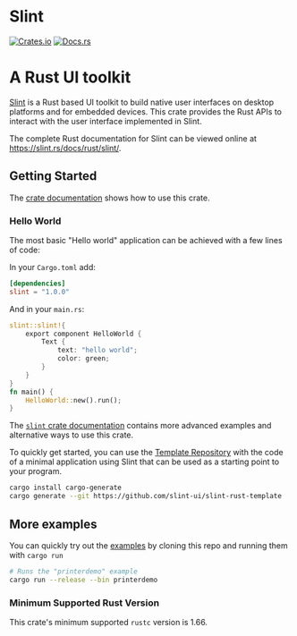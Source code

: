 # Slint

[![Crates.io](https://img.shields.io/crates/v/slint)](https://crates.io/crates/slint)
[![Docs.rs](https://docs.rs/slint/badge.svg)](https://docs.rs/slint)

# A Rust UI toolkit

[Slint](https://slint.rs) is a Rust based UI toolkit to build native user interfaces on desktop platforms and for embedded devices.
This crate provides the Rust APIs to interact with the user interface implemented in Slint.

The complete Rust documentation for Slint can be viewed online at https://slint.rs/docs/rust/slint/.

## Getting Started

The [crate documentation](https://slint-ui.com/docs/rust/slint/) shows how to use this crate.

### Hello World

The most basic "Hello world" application can be achieved with a few lines of code:

In your `Cargo.toml` add:

```toml
[dependencies]
slint = "1.0.0"
```

And in your `main.rs`:

```rust
slint::slint!{
    export component HelloWorld {
        Text {
            text: "hello world";
            color: green;
        }
    }
}
fn main() {
    HelloWorld::new().run();
}
```

The [`slint` crate documentation](https://slint-ui.com/docs/rust/slint/)
contains more advanced examples and alternative ways to use this crate.

To quickly get started, you can use the [Template Repository](https://github.com/slint-ui/slint-rust-template) with
the code of a minimal application using Slint that can be used as a starting point to your program.

```bash
cargo install cargo-generate
cargo generate --git https://github.com/slint-ui/slint-rust-template
```

## More examples

You can quickly try out the [examples](/examples) by cloning this repo and running them with `cargo run`

```sh
# Runs the "printerdemo" example
cargo run --release --bin printerdemo
```

### Minimum Supported Rust Version

 This crate's minimum supported `rustc` version is 1.66.
